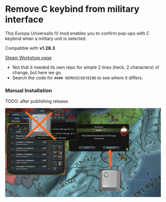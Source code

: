 # Remove C keybind from military interface
This Europa Universalis IV mod enables you to confirm pop-ups with C keybind when a military unit is selected.

Compatible with **v1.28.3**

[Steam Workshop page](https://steamcommunity.com/sharedfiles/filedetails/?id=1733443438)

* Not that it needed its own repo for simple 2 lines (heck, 2 characters) of change, but here we go.
* Search the code for `#### REMOVECKEYBIND` to see where it differs.

### Manual Installation
TODO: after publishing release.

![](https://raw.githubusercontent.com/kittenparry/EU4-removeckeybind/master/extras/screenshot.jpg)
